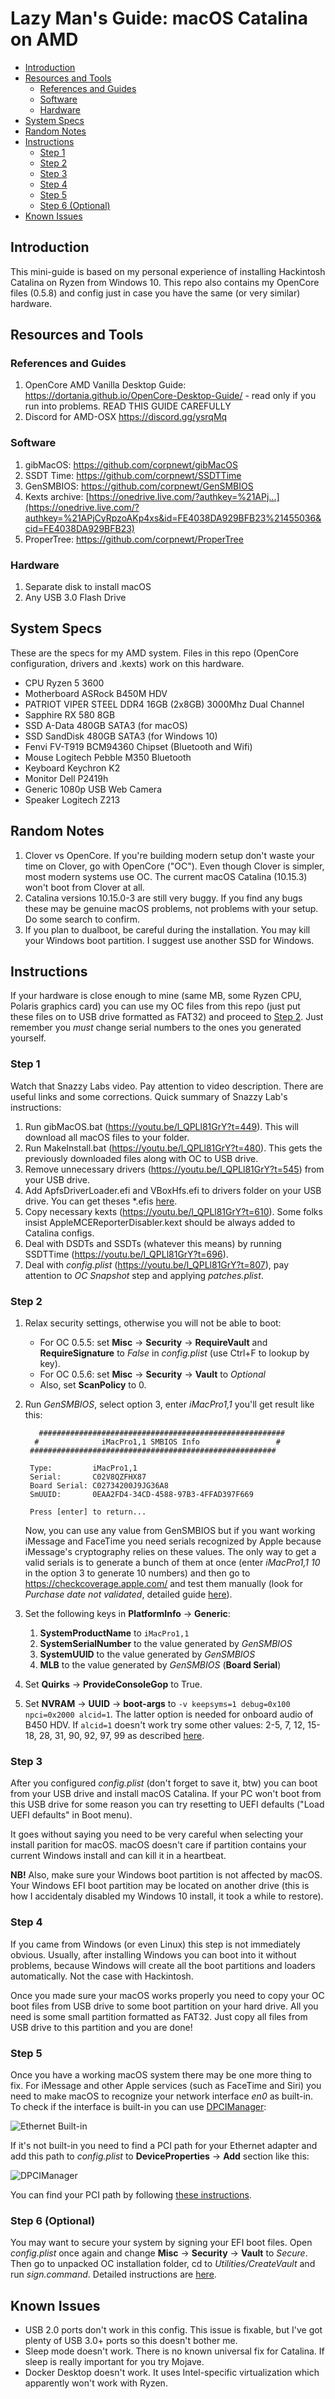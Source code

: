# Lazy Man's Guide: macOS Catalina on AMD <!-- omit in toc -->

- [Introduction](#introduction)
- [Resources and Tools](#resources-and-tools)
  - [References and Guides](#references-and-guides)
  - [Software](#software)
  - [Hardware](#hardware)
- [System Specs](#system-specs)
- [Random Notes](#random-notes)
- [Instructions](#instructions)
  - [Step 1](#step-1)
  - [Step 2](#step-2)
  - [Step 3](#step-3)
  - [Step 4](#step-4)
  - [Step 5](#step-5)
  - [Step 6 (Optional)](#step-6-optional)
- [Known Issues](#known-issues)
  
## Introduction

This mini-guide is based on my personal experience of installing Hackintosh Catalina on Ryzen from Windows 10. This repo also contains my OpenCore files (0.5.8) and config just in case you have the same (or very similar) hardware. 

## Resources and Tools
### References and Guides
1. OpenCore AMD Vanilla Desktop Guide: https://dortania.github.io/OpenCore-Desktop-Guide/ - read only if you run into problems. READ THIS GUIDE CAREFULLY
2. Discord for AMD-OSX https://discord.gg/ysrqMq

### Software
1. gibMacOS: https://github.com/corpnewt/gibMacOS
2. SSDT Time: https://github.com/corpnewt/SSDTTime
3. GenSMBIOS: https://github.com/corpnewt/GenSMBIOS 
4. Kexts archive: [https://onedrive.live.com/?authkey=%21APj...](https://onedrive.live.com/?authkey=%21APjCyRpzoAKp4xs&id=FE4038DA929BFB23%21455036&cid=FE4038DA929BFB23)
5. ProperTree: https://github.com/corpnewt/ProperTree
### Hardware
1. Separate disk to install macOS
2. Any USB 3.0 Flash Drive

## System Specs
These are the specs for my AMD system. Files in this repo (OpenCore configuration, drivers and .kexts) work on this hardware.

* CPU Ryzen 5 3600
* Motherboard ASRock B450M HDV
* PATRIOT VIPER STEEL DDR4 16GB (2x8GB) 3000Mhz Dual Channel
* Sapphire RX 580 8GB
* SSD A-Data 480GB SATA3 (for macOS)
* SSD SandDisk 480GB SATA3 (for Windows 10)
* Fenvi FV-T919 BCM94360 Chipset (Bluetooth and Wifi)
* Mouse Logitech Pebble M350 Bluetooth
* Keyboard Keychron K2
* Monitor Dell P2419h
* Generic 1080p USB Web Camera
* Speaker Logitech Z213

## Random Notes

1. Clover vs OpenCore. If you're building modern setup don't waste your time on Clover, go with OpenCore ("OC"). Even though Clover is simpler, most modern systems use OC. The current macOS Catalina (10.15.3) won't boot from Clover at all.
2. Catalina versions 10.15.0-3 are still very buggy. If you find any bugs these may be genuine macOS problems, not problems with your setup. Do some search to confirm.
3. If you plan to dualboot, be careful during the installation. You may kill your Windows boot partition. I suggest use another SSD for Windows.

## Instructions

If your hardware is close enough to mine (same MB, some Ryzen CPU, Polaris graphics card) you can use my OC files from this repo (just put these files on to USB drive formatted as FAT32) and proceed to [Step 2](#step-2). Just remember you *must* change serial numbers to the ones you generated yourself.

### Step 1

Watch that Snazzy Labs video. Pay attention to video description. There are useful links and some corrections. Quick summary of Snazzy Lab's instructions:

1. Run gibMacOS.bat (https://youtu.be/l_QPLl81GrY?t=449). This will download all macOS files to your folder.
2. Run MakeInstall.bat (https://youtu.be/l_QPLl81GrY?t=480). This gets the previously downloaded files along with OC to USB drive.
3. Remove unnecessary drivers (https://youtu.be/l_QPLl81GrY?t=545) from your USB drive.
4. Add ApfsDriverLoader.efi and VBoxHfs.efi to drivers folder on your USB drive. You can get theses *.efis [here](https://github.com/acidanthera/AppleSupportPkg/releases).
5. Copy necessary kexts (https://youtu.be/l_QPLl81GrY?t=610). Some folks insist AppleMCEReporterDisabler.kext should be always added to Catalina configs.
6. Deal with DSDTs and SSDTs (whatever this means) by running SSDTTime (https://youtu.be/l_QPLl81GrY?t=696).
7. Deal with _config.plist_ (https://youtu.be/l_QPLl81GrY?t=807), pay attention to *OC Snapshot* step and applying _patches.plist_. 

### Step 2
1. Relax security settings, otherwise you will not be able to boot:
   * For OC 0.5.5: set **Misc** -> **Security** -> **RequireVault** and **RequireSignature** to *False* in _config.plist_ (use Ctrl+F to lookup by key).
   * For OC 0.5.6: set **Misc** -> **Security** -> **Vault** to *Optional* 
   * Also, set **ScanPolicy** to 0.
2. Run _GenSMBIOS_, select option 3, enter _iMacPro1,1_ you'll get result like this:
   ```
      #######################################################
     #              iMacPro1,1 SMBIOS Info                 #
    #######################################################

    Type:         iMacPro1,1
    Serial:       C02V8QZFHX87
    Board Serial: C02734200J9JG36A8
    SmUUID:       0EAA2FD4-34CD-4588-97B3-4FFAD397F669

    Press [enter] to return...
    ```
   Now, you can use any value from GenSMBIOS but if you want working iMessage and FaceTime you need serials recognized by Apple because iMessage's cryptography relies on these values. The only way to get a valid serials is to generate a bunch of them at once (enter _iMacPro1,1 10_ in the option 3 to generate 10 numbers) and then go to https://checkcoverage.apple.com/ and test them manually (look for _Purchase date not validated_, detailed guide [here](https://khronokernel-2.gitbook.io/opencore-vanilla-desktop-guide/extras/iservices)).

3. Set the following keys in **PlatformInfo** -> **Generic**:
   1. **SystemProductName** to `iMacPro1,1`
   2. **SystemSerialNumber** to the value generated by _GenSMBIOS_
   3. **SystemUUID** to the value generated by _GenSMBIOS_
   4. **MLB** to the value generated by _GenSMBIOS_ (**Board Serial**)

4. Set **Quirks** -> **ProvideConsoleGop** to True. 
5. Set **NVRAM** -> **UUID** -> **boot-args** to `-v keepsyms=1 debug=0x100 npci=0x2000 alcid=1`. The latter option is needed for onboard audio of B450 HDV. If `alcid=1` doesn't work try some other values: 2-5, 7, 12, 15-18, 28, 31, 90, 92, 97, 99 as described [here](https://github.com/acidanthera/applealc/wiki/supported-codecs).

### Step 3

After you configured _config.plist_ (don't forget to save it, btw) you can boot from your USB drive and install macOS Catalina. If your PC won't boot from this USB drive for some reason you can try resetting to UEFI defaults ("Load UEFI defaults" in Boot menu). 

It goes without saying you need to be very careful when selecting your install parition for macOS. macOS doesn't care if partition contains your current Windows install and can kill it in a heartbeat.

**NB!** Also, make sure your Windows boot partition is not affected by macOS. Your Windows EFI boot partition may be located on another drive (this is how I accidentaly disabled my Windows 10 install, it took a while to restore).

### Step 4

If you came from Windows (or even Linux) this step is not immediately obvious. Usually, after installing Windows you can boot into it without problems, because Windows will create all the boot partitions and loaders automatically. Not the case with Hackintosh. 

Once you made sure your macOS works properly you need to copy your OC boot files from USB drive to some boot partition on your hard drive. All you need is some small partition formatted as FAT32. Just copy all files from USB drive to this partition and you are done!

### Step 5

Once you have a working macOS system there may be one more thing to fix. For iMessage and other Apple services (such as FaceTime and Siri) you need to make macOS to recognize your network interface *en0* as built-in. To check if the interface is built-in you can use [DPCIManager](https://sourceforge.net/projects/dpcimanager/):

![Ethernet Built-in](ethernet_builtin.png)

If it's not built-in you need to find a PCI path for your Ethernet adapter and add this path to _config.plist_ to **DeviceProperties** -> **Add** section like this:

![DPCIManager](pci_path.png)

You can find your PCI path by following [these instructions](https://khronokernel-2.gitbook.io/opencore-vanilla-desktop-guide/extras/iservices#fixing-en0).

### Step 6 (Optional)

You may want to secure your system by signing your EFI boot files. Open _config.plist_ once again and change **Misc** -> **Security** -> **Vault** to *Secure*. Then go to unpacked OC installation folder, cd to *Utilities/CreateVault* and run *sign.command*. Detailed instructions are [here](https://khronokernel-2.gitbook.io/opencore-vanilla-desktop-guide/extras/security#vault).

## Known Issues

* USB 2.0 ports don't work in this config. This issue is fixable, but I've got plenty of USB 3.0+ ports so this doesn't bother me.
* Sleep mode doesn't work. There is no known universal fix for Catalina. If sleep is really important for you try Mojave.
* Docker Desktop doesn't work. It uses Intel-specific virtualization which apparently won't work with Ryzen.